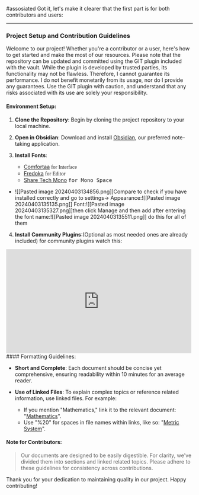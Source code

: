 #assosiated
Got it, let's make it clearer that the first part is for both contributors and users:

---

### Project Setup and Contribution Guidelines

Welcome to our project! Whether you're a contributor or a user, here's how to get started and make the most of our resources. Please note that the repository can be updated and committed using the GIT plugin included with the vault. While the plugin is developed by trusted parties, its functionality may not be flawless. Therefore, I cannot guarantee its performance. I do not benefit monetarily from its usage, nor do I provide any guarantees. Use the GIT plugin with caution, and understand that any risks associated with its use are solely your responsibility.
#### Environment Setup:

1. **Clone the Repository**: Begin by cloning the project repository to your local machine.
    
2. **Open in Obsidian**: Download and install [Obsidian](https://obsidian.md/download), our preferred note-taking application.
    
3. **Install Fonts**:
    
    - [Comfortaa](https://fonts.google.com/specimen/Comfortaa) <span style="font-family:Comfortaa;">for Interface</span>
    - [Fredoka](https://fonts.google.com/specimen/Fredoka) <span style="font-family:Fredoka">for Editor</span>
    - [Share Tech Mono](https://fonts.google.com/specimen/Share+Tech+Mono) <span style="font-family: 'Tech Share Mono', monospace;">for Mono Space</span>
- ![[Pasted image 20240403134856.png]]Compare to check if you have installed correctly and go to settings-> Appearance:![[Pasted image 20240403135135.png]] Font:![[Pasted image 20240403135327.png]]then click Manage and then add after entering the font name:![[Pasted image 20240403135511.png]] do this for all of them
4. **Install Community Plugins**:(Optional as most needed ones are already included)
for community plugins watch this:
<iframe height="281.25px"width="500px"src="https://www.youtube.com/embed/usrNyHoam9c?t=15" title="Hack your brain with Obsidian.md" frameborder="0" allow="accelerometer; autoplay; clipboard-write; encrypted-media; gyroscope; picture-in-picture; web-share" referrerpolicy="strict-origin-when-cross-origin" allowfullscreen></iframe>
#### Formatting Guidelines:

- **Short and Complete**: Each document should be concise yet comprehensive, ensuring readability within 10 minutes for an average reader.
    
- **Use of Linked Files**: To explain complex topics or reference related information, use linked files. For example:
    
    - If you mention "Mathematics," link it to the relevant document: "[Mathematics](https://chat.openai.com/c/Math/Math)".
    - Use "%20" for spaces in file names within links, like so: "[Metric System](https://chat.openai.com/c/Resources/metric%20system)".

#### Note for Contributors:

> Our documents are designed to be easily digestible. For clarity, we've divided them into sections and linked related topics. Please adhere to these guidelines for consistency across contributions.

Thank you for your dedication to maintaining quality in our project. Happy contributing!